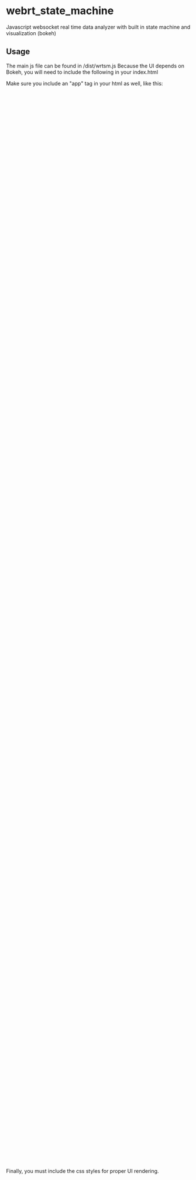 # webrt_state_machine
Javascript websocket real time data analyzer with built in state machine and visualization (bokeh)


## Usage 

The main js file can be found in /dist/wrtsm.js 
Because the UI depends on Bokeh, you will need to include the following in your index.html 

<link rel="stylesheet" href="https://cdn.pydata.org/bokeh/release/bokeh-0.12.5.min.css" type="text/css" />
 <script type="text/javascript" src="https://cdn.pydata.org/bokeh/release/bokeh-0.12.5.js"></script>
 <script type="text/javascript" src="https://cdn.pydata.org/bokeh/release/bokeh-api-0.12.5.min.js"></script>
 

Make sure you include an "app" tag in your html as well, like this: 

<div id="app" style="width : 100% ; height : 75%" > </div>   

Finally, you must include the css styles for proper UI rendering. 

<link rel="stylesheet" href="css/styles.css" type="text/css" />

